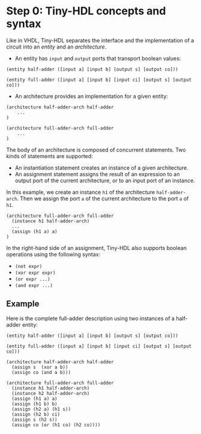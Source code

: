 # Step 0: Tiny-HDL concepts and syntax

Like in VHDL, Tiny-HDL separates the interface and the implementation of a circuit
into an *entity* and an *architecture*.

* An entity has `input` and `output` ports that transport boolean values:

```
(entity half-adder ([input a] [input b] [output s] [output co]))

(entity full-adder ([input a] [input b] [input ci] [output s] [output co]))
```

* An architecture provides an implementation for a given entity:

```
(architecture half-adder-arch half-adder
    ...
)

(architecture full-adder-arch full-adder
    ...
)
```

The body of an architecture is composed of concurrent statements.
Two kinds of statements are supported:

* An instantiation statement creates an instance of a given architecture.
* An assignment statement assigns the result of an expression to an output port of the current architecture, or to an input port of an instance.

In this example, we create an instance `h1` of the architecture `half-adder-arch`.
Then we assign the port `a` of the current architecture to the port `a` of `h1`.

```
(architecture full-adder-arch full-adder
  (instance h1 half-adder-arch)
  ...
  (assign (h1 a) a)
)
```

In the right-hand side of an assignment, Tiny-HDL also supports boolean operations using the following syntax:

* `(not expr)`
* `(xor expr expr)`
* `(or expr ...)`
* `(and expr ...)`

## Example

Here is the complete full-adder description using two instances of a half-adder entity:

```
(entity half-adder ([input a] [input b] [output s] [output co]))

(entity full-adder ([input a] [input b] [input ci] [output s] [output co]))

(architecture half-adder-arch half-adder
  (assign s  (xor a b))
  (assign co (and a b)))

(architecture full-adder-arch full-adder
  (instance h1 half-adder-arch)
  (instance h2 half-adder-arch)
  (assign (h1 a) a)
  (assign (h1 b) b)
  (assign (h2 a) (h1 s))
  (assign (h2 b) ci)
  (assign s (h2 s))
  (assign co (or (h1 co) (h2 co))))
```
